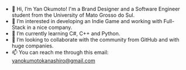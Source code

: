 - 👋 Hi, I’m Yan Okumoto! I'm a Brand Designer and a Software Engineer student from the University of Mato Grosso do Sul.
- 👀 I’m interested in developing an Indie Game and working with Full-Stack in a nice company.
- 🌱 I’m currently learning C#, C++ and Python.
- 💞️ I’m looking to collaborate with the community from GitHub and with huge companies.
- 📫 You can reach me through this email: yanokumotokanashiro@gmail.com

<!---
yanokumoto/yanokumoto is a ✨ special ✨ repository because its `README.md` (this file) appears on your GitHub profile.
You can click the Preview link to take a look at your changes.
--->
